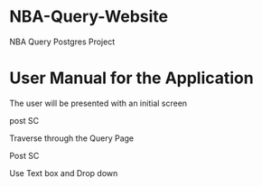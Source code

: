 # NBA-Query-Website
NBA Query Postgres Project






# User Manual for the Application


The user will be presented with an initial screen

post SC


Traverse through the Query Page

Post SC

Use Text box and Drop down 


